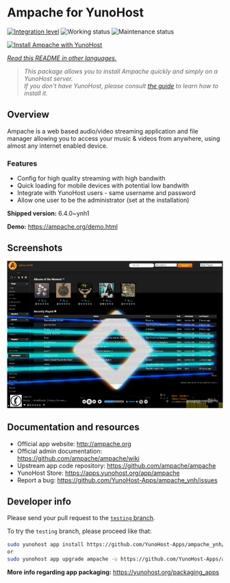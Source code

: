 <!--
N.B.: This README was automatically generated by <https://github.com/YunoHost/apps/tree/master/tools/readme_generator>
It shall NOT be edited by hand.
-->

# Ampache for YunoHost

[![Integration level](https://dash.yunohost.org/integration/ampache.svg)](https://dash.yunohost.org/appci/app/ampache) ![Working status](https://ci-apps.yunohost.org/ci/badges/ampache.status.svg) ![Maintenance status](https://ci-apps.yunohost.org/ci/badges/ampache.maintain.svg)

[![Install Ampache with YunoHost](https://install-app.yunohost.org/install-with-yunohost.svg)](https://install-app.yunohost.org/?app=ampache)

*[Read this README in other languages.](./ALL_README.md)*

> *This package allows you to install Ampache quickly and simply on a YunoHost server.*  
> *If you don't have YunoHost, please consult [the guide](https://yunohost.org/install) to learn how to install it.*

## Overview

Ampache is a web based audio/video streaming application and file manager allowing you to access your music & videos from anywhere, using almost any internet enabled device.

### Features

 * Config for high quality streaming with high bandwith
 * Quick loading for mobile devices with potential low bandwith
 * Integrate with YunoHost users - same username and password
 * Allow one user to be the administrator (set at the installation)

**Shipped version:** 6.4.0~ynh1

**Demo:** <https://ampache.org/demo.html>

## Screenshots

![Screenshot of Ampache](./doc/screenshots/visualizer.png)

## Documentation and resources

- Official app website: <http://ampache.org>
- Official admin documentation: <https://github.com/ampache/ampache/wiki>
- Upstream app code repository: <https://github.com/ampache/ampache>
- YunoHost Store: <https://apps.yunohost.org/app/ampache>
- Report a bug: <https://github.com/YunoHost-Apps/ampache_ynh/issues>

## Developer info

Please send your pull request to the [`testing` branch](https://github.com/YunoHost-Apps/ampache_ynh/tree/testing).

To try the `testing` branch, please proceed like that:

```bash
sudo yunohost app install https://github.com/YunoHost-Apps/ampache_ynh/tree/testing --debug
or
sudo yunohost app upgrade ampache -u https://github.com/YunoHost-Apps/ampache_ynh/tree/testing --debug
```

**More info regarding app packaging:** <https://yunohost.org/packaging_apps>

